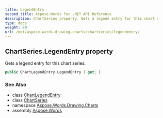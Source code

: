 ```yaml
---
title: LegendEntry
second_title: Aspose.Words for .NET API Reference
description: ChartSeries property. Gets a legend entry for this chart series in C#.
type: docs
weight: 80
url: /net/aspose.words.drawing.charts/chartseries/legendentry/
---
```

## ChartSeries.LegendEntry property

Gets a legend entry for this chart series.

```csharp
public ChartLegendEntry LegendEntry { get; }
```

### See Also

* class [ChartLegendEntry](../../chartlegendentry/)
* class [ChartSeries](../)
* namespace [Aspose.Words.Drawing.Charts](../../chartseries/)
* assembly [Aspose.Words](../../../)
